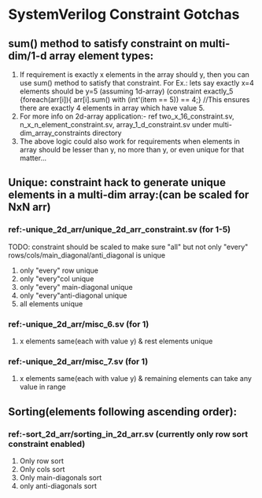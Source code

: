 # SystemVerilog Constraint Gotchas

## sum() method to satisfy constraint on multi-dim/1-d array element types: 
1. If requirement is exactly x elements in the array should y, then you can use sum() method to satisfy that constraint.
For Ex.: lets say exactly x=4 elements should be y=5 (assuming 1d-array) (constraint exactly_5 {foreach(arr[i]){ arr[i].sum() with (int'(item == 5)) == 4;} //This ensures there are exactly 4 elements in array which have value 5.
2. For more info on 2d-array application:- ref two_x_16_constraint.sv, n_x_n_element_constraint.sv, array_1_d_constraint.sv under multi-dim_array_constraints directory
3. The above logic could also work for requirements when elements in array should be lesser than y, no more than y, or even unique for that matter...

## Unique: constraint hack to generate unique elements in a multi-dim array:(can be scaled for NxN arr)
### ref:-unique_2d_arr/unique_2d_arr_constraint.sv (for 1-5)
TODO: constraint should be scaled to make sure "all" but not only "every" rows/cols/main_diagonal/anti_diagonal is unique
1. only "every" row unique
2. only "every"col unique
3. only "every" main-diagonal unique
4. only "every"anti-diagonal unique
5. all elements unique

### ref:-unique_2d_arr/misc_6.sv (for 1)
1. x elements same(each with value y) & rest elements unique

### ref:-unique_2d_arr/misc_7.sv (for 1)
1. x elements same(each with value y) & remaining elements can take any value in range 

## Sorting(elements following ascending order):
### ref:-sort_2d_arr/sorting_in_2d_arr.sv (currently only row sort constraint enabled)
1. Only row sort
2. Only cols sort
3. Only main-diagonals sort
4. only anti-diagonals sort

